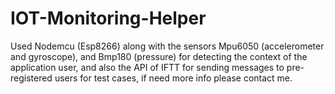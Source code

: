 # IOT-Monitoring-Helper
Used Nodemcu (Esp8266) along with the sensors Mpu6050 (accelerometer and gyroscope), and Bmp180 (pressure) for detecting the context of the application user, and also the API of IFTT for sending messages to pre-registered users for test cases, if need more info please contact me.
